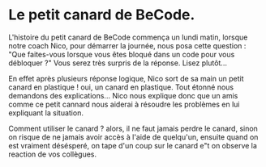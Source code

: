 # Le petit canard de BeCode.




L'histoire du petit canard de BeCode commença un lundi matin, lorsque notre coach 
Nico, pour démarrer la journée, nous posa cette question : 
"Que faites-vous lorsque vous êtes bloqué dans un code pour vous débloquer ?" 
Vous serez très surpris de la réponse. Lisez plutôt...

En effet après plusieurs réponse logique, Nico sort de sa main un petit canard en plastique ! oui, un canard en plastique. Tout étonné nous demandons des explications... Nico nous explique donc que un amis comme ce petit cannard nous aiderai à résoudre les problèmes en lui expliquant la situation.

Comment utiliser le canard ? alors, il ne faut jamais perdre le canard, sinon on risque
de ne jamais avoir accès à l'aide de quelqu'un, ensuite quand on est vraiment désésperé, on
tape d'un coup sur le canard e"t on observe la reaction de vos collègues.
